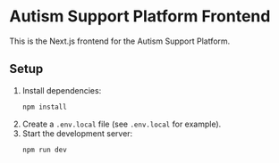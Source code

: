 # Autism Support Platform Frontend

This is the Next.js frontend for the Autism Support Platform.

## Setup

1. Install dependencies:
   ```bash
   npm install
   ```
2. Create a `.env.local` file (see `.env.local` for example).
3. Start the development server:
   ```bash
   npm run dev
   ``` 